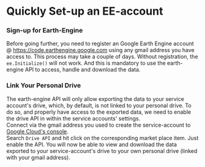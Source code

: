 # Quickly Set-up an EE-account

### Sign-up for Earth-Engine
Before going further, you need to register an Google Earth Engine account @ https://code.earthengine.google.com using any gmail address you have access to. This process may take a couple of days. Without registration, the `ee.Initialize()` will not work. And this is mandatory to use the earth-engine API to access, handle and download the data.

### Link Your Personal Drive
The earth-engine API will only allow exporting the data to your service account's drive, which, by default, is not linked to your personal drive. 
To do so, and properly have access to the exported data, we need to enable the drive API in within the service accounts' settings.  
Connect via the gmail address you used to create the service-account to [Google Cloud's console](https://console.cloud.google.com/).  
Search `Drive API` and hit click on the corresponding market place item. Just enable the API. 
You will now be able to view and download the data exported to your service-account's drive to your own personal drive (linked with your gmail address).
